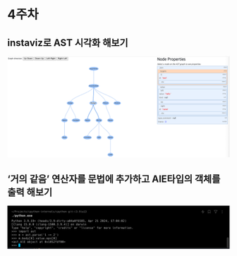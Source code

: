 # 4주차

## instaviz로 AST 시각화 해보기
<img src="week_4_1.png" />

## ‘거의 같음’ 연산자를 문법에 추가하고 AlE타입의 객체를 출력 해보기
<img src="week_4_2.png" />
